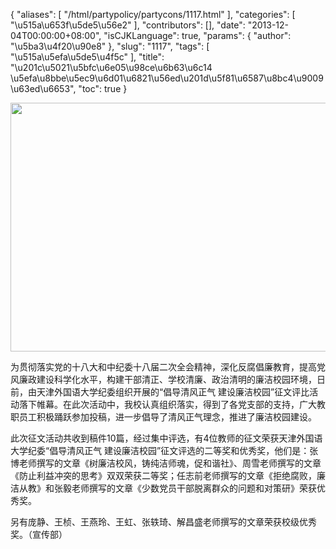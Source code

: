 {
    "aliases": [
        "/html/partypolicy/partycons/1117.html"
    ],
    "categories": [
        "\u515a\u653f\u5de5\u56e2"
    ],
    "contributors": [],
    "date": "2013-12-04T00:00:00+08:00",
    "isCJKLanguage": true,
    "params": {
        "author": "\u5ba3\u4f20\u90e8"
    },
    "slug": "1117",
    "tags": [
        "\u515a\u5efa\u5de5\u4f5c"
    ],
    "title": "\u201c\u5021\u5bfc\u6e05\u98ce\u6b63\u6c14 \u5efa\u8bbe\u5ec9\u6d01\u6821\u56ed\u201d\u5f81\u6587\u8bc4\u9009\u63ed\u6653",
    "toc": true
}


<img
    src="https://cdn.tfls.online/mirror/full/c5ee9bef6d2cc62fa3249518d0418ec9d67051d7.jpg"
    style="display:block;margin-left:auto;margin-right:auto;"
    decoding="async"
    fetchpriority="auto"
    loading="lazy"
    height="398"
    width="600"
/>




  





为贯彻落实党的十八大和中纪委十八届二次全会精神，深化反腐倡廉教育，提高党风廉政建设科学化水平，构建干部清正、学校清廉、政治清明的廉洁校园环境，日前，由天津外国语大学纪委组织开展的“倡导清风正气 建设廉洁校园”征文评比活动落下帷幕。在此次活动中，我校认真组织落实，得到了各党支部的支持，广大教职员工积极踊跃参加投稿，进一步倡导了清风正气理念，推进了廉洁校园建设。




此次征文活动共收到稿件10篇，经过集中评选，有4位教师的征文荣获天津外国语大学纪委“倡导清风正气 建设廉洁校园”征文评选的二等奖和优秀奖，他们是：张博老师撰写的文章《树廉洁校风，铸纯洁师魂，促和谐社》、周雪老师撰写的文章《防止利益冲突的思考》双双荣获二等奖；任志前老师撰写的文章《拒绝腐败，廉洁从教》和张毅老师撰写的文章《少数党员干部脱离群众的问题和对策研》荣获优秀奖。




另有庞静、王桢、王燕玲、王虹、张轶琦、解昌盛老师撰写的文章荣获校级优秀奖。（宣传部）




  



